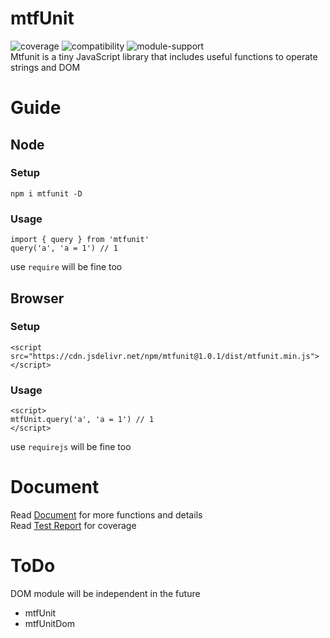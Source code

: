 # mtfUnit
![coverage](https://img.shields.io/badge/coverage-100%25-brightgreen)
![compatibility](https://img.shields.io/badge/compatibility-IE10+%20%7C%20Firefox%20%7C%20Chrome%20%7C%20Safari%20%7C%20Node-%23989898)
![module-support](https://img.shields.io/badge/module-ES6%20%7C%20CommonJS%20%7C%20AMD%20%7C%20CMD%20%7C%20Global-%23989898)  
Mtfunit is a tiny JavaScript library that includes useful functions to operate strings and DOM
 
# Guide
## Node
### Setup
```
npm i mtfunit -D
```
### Usage
```
import { query } from 'mtfunit'
query('a', 'a = 1') // 1
```
use `require` will be fine too 
## Browser
### Setup
```
<script src="https://cdn.jsdelivr.net/npm/mtfunit@1.0.1/dist/mtfunit.min.js"></script>
```
### Usage
```
<script>
mtfUnit.query('a', 'a = 1') // 1
</script>
```
use `requirejs` will be fine too 
# Document
Read [Document](https://mantoufan.github.io/mtfUnit/doc/) for more functions and details  
Read [Test Report](https://mantoufan.github.io/mtfUnit/coverage/lcov-report/) for coverage 

# ToDo
DOM module will be independent in the future
- mtfUnit
- mtfUnitDom